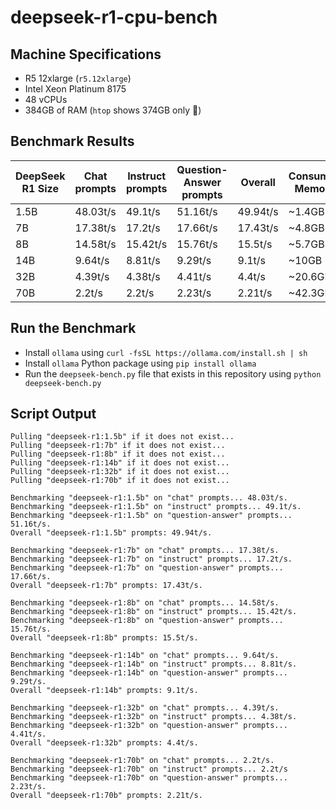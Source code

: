 # deepseek-r1-cpu-bench

## Machine Specifications

- R5 12xlarge (`r5.12xlarge`)
- Intel Xeon Platinum 8175
- 48 vCPUs
- 384GB of RAM (`htop` shows 374GB only 🤨)

## Benchmark Results

| DeepSeek R1 Size | Chat prompts | Instruct prompts | Question-Answer prompts | Overall  | Consumed Memory |
|------------------|--------------|------------------|-------------------------|----------|-----------------|
| 1.5B             | 48.03t/s     | 49.1t/s          | 51.16t/s                | 49.94t/s | ~1.4GB          |
| 7B               | 17.38t/s     | 17.2t/s          | 17.66t/s                | 17.43t/s | ~4.8GB          |
| 8B               | 14.58t/s     | 15.42t/s         | 15.76t/s                | 15.5t/s  | ~5.7GB          |
| 14B              | 9.64t/s      | 8.81t/s          | 9.29t/s                 | 9.1t/s   | ~10GB           |
| 32B              | 4.39t/s      | 4.38t/s          | 4.41t/s                 | 4.4t/s   | ~20.6GB         |
| 70B              | 2.2t/s       | 2.2t/s           | 2.23t/s                 | 2.21t/s  | ~42.3GB         |

## Run the Benchmark

- Install `ollama` using `curl -fsSL https://ollama.com/install.sh | sh`
- Install `ollama` Python package using `pip install ollama`
- Run the `deepseek-bench.py` file that exists in this repository using `python deepseek-bench.py`

## Script Output

```
Pulling "deepseek-r1:1.5b" if it does not exist...
Pulling "deepseek-r1:7b" if it does not exist...
Pulling "deepseek-r1:8b" if it does not exist...
Pulling "deepseek-r1:14b" if it does not exist...
Pulling "deepseek-r1:32b" if it does not exist...
Pulling "deepseek-r1:70b" if it does not exist...

Benchmarking "deepseek-r1:1.5b" on "chat" prompts... 48.03t/s.
Benchmarking "deepseek-r1:1.5b" on "instruct" prompts... 49.1t/s.
Benchmarking "deepseek-r1:1.5b" on "question-answer" prompts... 51.16t/s.
Overall "deepseek-r1:1.5b" prompts: 49.94t/s.

Benchmarking "deepseek-r1:7b" on "chat" prompts... 17.38t/s.
Benchmarking "deepseek-r1:7b" on "instruct" prompts... 17.2t/s.
Benchmarking "deepseek-r1:7b" on "question-answer" prompts... 17.66t/s.
Overall "deepseek-r1:7b" prompts: 17.43t/s.

Benchmarking "deepseek-r1:8b" on "chat" prompts... 14.58t/s.
Benchmarking "deepseek-r1:8b" on "instruct" prompts... 15.42t/s.
Benchmarking "deepseek-r1:8b" on "question-answer" prompts... 15.76t/s.
Overall "deepseek-r1:8b" prompts: 15.5t/s.

Benchmarking "deepseek-r1:14b" on "chat" prompts... 9.64t/s.
Benchmarking "deepseek-r1:14b" on "instruct" prompts... 8.81t/s.
Benchmarking "deepseek-r1:14b" on "question-answer" prompts... 9.29t/s.
Overall "deepseek-r1:14b" prompts: 9.1t/s.

Benchmarking "deepseek-r1:32b" on "chat" prompts... 4.39t/s.
Benchmarking "deepseek-r1:32b" on "instruct" prompts... 4.38t/s.
Benchmarking "deepseek-r1:32b" on "question-answer" prompts... 4.41t/s.
Overall "deepseek-r1:32b" prompts: 4.4t/s.

Benchmarking "deepseek-r1:70b" on "chat" prompts... 2.2t/s.
Benchmarking "deepseek-r1:70b" on "instruct" prompts... 2.2t/s
Benchmarking "deepseek-r1:70b" on "question-answer" prompts... 2.23t/s.
Overall "deepseek-r1:70b" prompts: 2.21t/s.
```
